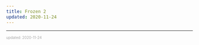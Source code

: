 ```yaml
---
title: Frozen 2
updated: 2020-11-24
---
```


---

<sup><sub><font color="#a6a6a6">updated: 2020-11-24</font></sub></sup>
